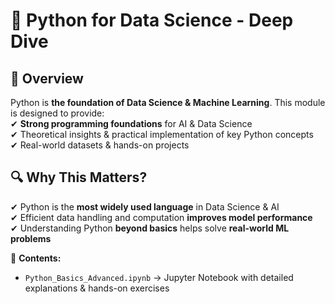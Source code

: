 # 🐍 Python for Data Science - Deep Dive  
## 📌 Overview  
Python is **the foundation of Data Science & Machine Learning**. This module is designed to provide:  
✔ **Strong programming foundations** for AI & Data Science  
✔ Theoretical insights & practical implementation of key Python concepts  
✔ Real-world datasets & hands-on projects  

## 🔍 Why This Matters?  
✔ Python is the **most widely used language** in Data Science & AI  
✔ Efficient data handling and computation **improves model performance**  
✔ Understanding Python **beyond basics** helps solve **real-world ML problems**  

📜 **Contents:**  
- `Python_Basics_Advanced.ipynb` → Jupyter Notebook with detailed explanations & hands-on exercises  
